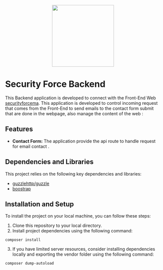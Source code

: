 <p align="center">
  <a href="https://www.securityforcema.com" target="_blank">
    <img src="https://github.com/DiegoPevi05/seecurityforce-server/blob/main/public/logo192.png" width="200">
  </a>
</p>

# Security Force Backend

This Backend application is developed to connect with the Front-End Web [securityforcema](https://www.securityforcema.com).
This application is developed to control incoming request that comes from the Front-End to send emails to the contact form submit that are done in the webpage, also manage the content of the web :

## Features

- **Contact Form:** The application provide the api route to handle request for email contact .


## Dependencies and Libraries

This project relies on the following key dependencies and libraries:

- [guzzlehttp/guzzle](https://packagist.org/packages/guzzlehttp/guzzle)
- [boostrap](https://getbootstrap.com/)

## Installation and Setup

To install the project on your local machine, you can follow these steps:

1. Clone this repository to your local directory.
2. Install project dependencies using the following command:
```
composer install
```
3. If you have limited server resources, consider installing dependencies locally and exporting the vendor folder using the following command:
```
composer dump-autoload
